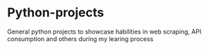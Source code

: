 # Python-projects
General python projects to showcase habilities in web scraping, API consumption and others during my learing process
